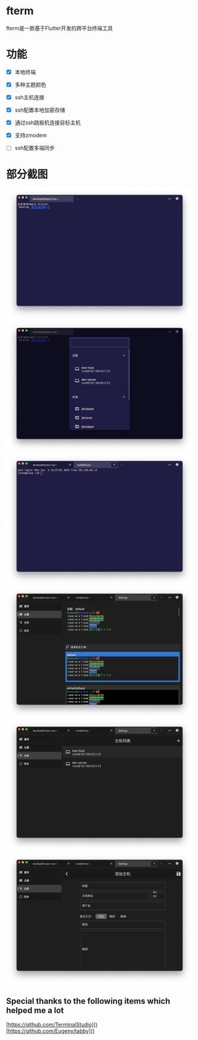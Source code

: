 # fterm

fterm是一款基于Flutter开发的跨平台终端工具

# 功能
- [x] 本地终端
- [x] 多种主题颜色
- [x] ssh主机连接
- [x] ssh配置本地加密存储
- [x] 通过ssh跳板机连接目标主机
- [x] 支持zmodem
- [ ] ssh配置多端同步



# 部分截图
![fterm1](resources/fterm1.png)
![fterm2](resources/fterm2.png)
![fterm3](resources/fterm3.png)
![fterm4](resources/fterm4.png)
![fterm5](resources/fterm5.png)
![fterm6](resources/fterm6.png)


## Special thanks to the following items which helped me a lot
[https://github.com/TerminalStudio]()  
[https://github.com/Eugeny/tabby]()
